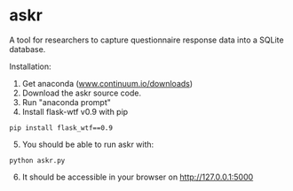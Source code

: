 # askr
A tool for researchers to capture questionnaire response data into a SQLite database.

Installation:

1. Get anaconda (www.continuum.io/downloads)
2. Download the askr source code. 
3. Run "anaconda prompt"
4. Install flask-wtf v0.9 with pip
```
pip install flask_wtf==0.9
```
5. You should be able to run askr with:
```
python askr.py
```
6. It should be accessible in your browser on <http://127.0.0.1:5000>	

